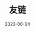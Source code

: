 ---
date: "2023-06-04"
title: "友链"
menu:
    main:
        weight: -10
        params:
            icon: link
links:
  - title: 七海の参考書
    image: https://shiraha.cn/favicon/me/2023.jpg
    website: https://shiraha.cn/
    description: 哀吾生之须臾，羡长江之无穷
  - title: matto's blog
    image: https://s3.bmp.ovh/imgs/2022/05/04/dcbc99998523dd33.png
    website: https://www.matto.top
    description: 天天摸鱼身体棒
---